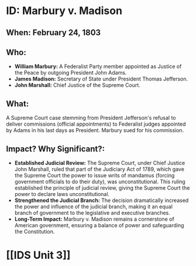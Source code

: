 # ID: Marbury v. Madison

## When: February 24, 1803

## Who: 
* **William Marbury:**  A Federalist Party member appointed as Justice of the Peace by outgoing President John Adams.
* **James Madison:** Secretary of State under President Thomas Jefferson.
* **John Marshall:** Chief Justice of the Supreme Court.

## What:
A Supreme Court case stemming from President Jefferson's refusal to deliver commissions (official appointments) to Federalist judges appointed by Adams in his last days as President. Marbury sued for his commission. 

## Impact? Why Significant?: 
* **Established Judicial Review:**  The Supreme Court, under Chief Justice John Marshall, ruled that part of the Judiciary Act of 1789, which gave the Supreme Court the power to issue writs of mandamus (forcing government officials to do their duty), was unconstitutional. This ruling established the principle of judicial review, giving the Supreme Court the power to declare laws unconstitutional. 
* **Strengthened the Judicial Branch:** The decision dramatically increased the power and influence of the judicial branch, making it an equal branch of government to the legislative and executive branches.
* **Long-Term Impact:** Marbury v. Madison remains a cornerstone of American government, ensuring a balance of power and safeguarding the Constitution. 

# [[IDS Unit 3]]